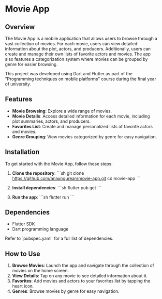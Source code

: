 # Movie App

## Overview
The Movie App is a mobile application that allows users to browse through a vast collection of movies. For each movie, users can view detailed information about the plot, actors, and producers. Additionally, users can create and manage their own lists of favorite actors and movies. The app also features a categorization system where movies can be grouped by genre for easier browsing.

This project was developed using Dart and Flutter as part of the "Programming techniques on mobile platforms" course during the final year of university.

## Features
- **Movie Browsing**: Explore a wide range of movies.
- **Movie Details**: Access detailed information for each movie, including plot summaries, actors, and producers.
- **Favorites List**: Create and manage personalized lists of favorite actors and movies.
- **Genre Grouping**: View movies categorized by genre for easy navigation.

## Installation
To get started with the Movie App, follow these steps:

1. **Clone the repository**:
   \`\`\`sh
   git clone https://github.com/anaungurean/movie-app.git
   cd movie-app
   \`\`\`

2. **Install dependencies**:
   \`\`\`sh
   flutter pub get
   \`\`\`

3. **Run the app**:
   \`\`\`sh
   flutter run
   \`\`\`

## Dependencies
- Flutter SDK
- Dart programming language

Refer to \`pubspec.yaml\` for a full list of dependencies.

## How to Use
1. **Browse Movies**: Launch the app and navigate through the collection of movies on the home screen.
2. **View Details**: Tap on any movie to see detailed information about it.
3. **Favorites**: Add movies and actors to your favorites list by tapping the heart icon.
4. **Genres**: Browse movies by genre for easy navigation.
